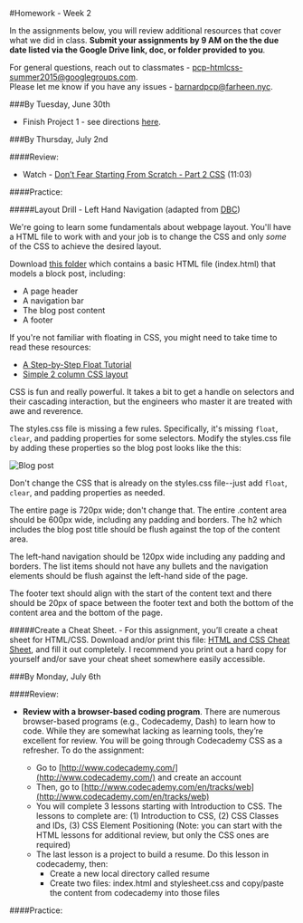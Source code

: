 #Homework - Week 2

In the assignments below, you will review additional resources that cover what we did in class.  **Submit your assignments by 9 AM on the the due date listed via the Google Drive link, doc, or folder provided to you**.  

For general questions, reach out to classmates - pcp-htmlcss-summer2015@googlegroups.com.  
Please let me know if you have any issues - barnardpcp@farheen.nyc.


###By Tuesday, June 30th

- Finish Project 1 - see directions [here](https://github.com/fma2/pcp-intro-web-development/blob/master/assignments/project1.md).


###By Thursday, July 2nd

####Review:

- Watch - [Don’t Fear Starting From Scratch - Part 2 CSS](http://www.dontfeartheinternet.com/css/don%E2%80%99t-fear-starting-from-scratch-2) (11:03)

####Practice:

#####Layout Drill - Left Hand Navigation (adapted from [DBC](www.devbootcamp.com))

We're going to learn some fundamentals about webpage layout. You'll have a HTML file to work with and your job is to change the CSS and only *some* of the CSS to achieve the desired layout.

Download [this folder](https://drive.google.com/folderview?id=0B2oPzQ6clzPRd2hGOWlxbTBnZjA&usp=sharing) which contains a basic HTML file (index.html) that models a block post, including:

- A page header
- A navigation bar
- The blog post content
- A footer

If you're not familiar with floating in CSS, you might need to take time to read these resources:

- [A Step-by-Step Float Tutorial](http://css.maxdesign.com.au/floatutorial/)
- [Simple 2 column CSS layout](http://www.456bereastreet.com/lab/developing_with_web_standards/csslayout/2-col/)

CSS is fun and really powerful. It takes a bit to get a handle on selectors and their cascading interaction, but the engineers who master it are treated with awe and reverence.

The styles.css file is missing a few rules.  Specifically, it's missing `float`, `clear`, and padding properties for some selectors.  Modify the styles.css file by adding these properties so the blog post looks like the this:

![Blog post](https://camo.githubusercontent.com/787ea8fd6fa5beadb161d3275a64ef00b4762871/687474703a2f2f662e636c2e6c792f6974656d732f336a30573351304d304f3258324e3136306a31332f53637265656e25323053686f74253230323031332d30322d31362532306174253230372e31322e3138253230504d2e706e67)

Don't change the CSS that is already on the styles.css file--just add `float`, `clear`, and padding properties as needed.  

The entire page is 720px wide; don't change that. The entire .content area should be 600px wide, including any padding and borders. The h2 which includes the blog post title should be flush against the top of the content area.

The left-hand navigation should be 120px wide including any padding and borders. The list items should not have any bullets and the navigation elements should be flush against the left-hand side of the page.

The footer text should align with the start of the content text and there should be 20px of space between the footer text and both the bottom of the content area and the bottom of the page.

#####Create a Cheat Sheet.
	- For this assignment, you’ll create a cheat sheet for HTML/CSS.  Download and/or print this file: [HTML and CSS Cheat Sheet](https://drive.google.com/file/d/0B2oPzQ6clzPRdE9oU1ZxeHJUMTQ/view?usp=sharing), and fill it out completely. I recommend you print out a hard copy for yourself and/or save your cheat sheet somewhere easily accessible.


###By Monday, July 6th

####Review:

- **Review with a browser-based coding program**.  There are numerous browser-based programs (e.g., Codecademy, Dash) to learn how to code. While they are somewhat lacking as learning tools, they’re excellent for review. You will be going through Codecademy CSS as a refresher. To do the assignment:
	
	- Go to [http://www.codecademy.com/](http://www.codecademy.com/) and create an account 
	- Then, go to [http://www.codecademy.com/en/tracks/web](http://www.codecademy.com/en/tracks/web)
	- You will complete 3 lessons starting with Introduction to CSS. The lessons to complete are: (1) Introduction to CSS, (2) CSS Classes and IDs, (3) CSS Element Positioning (Note: you can start with the HTML lessons for additional review, but only the CSS ones are required)  
	- The last lesson is a project to build a resume. Do this lesson in codecademy, then: 
		- Create a new local directory called resume
		- Create two files: index.html and stylesheet.css and copy/paste the content from codecademy into those files 


####Practice:

